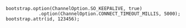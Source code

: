 
    bootstrap.option(ChannelOption.SO_KEEPALIVE, true)
                .option(ChannelOption.CONNECT_TIMEOUT_MILLIS, 5000);
    bootstrap.attr(id, 123456);
    
    